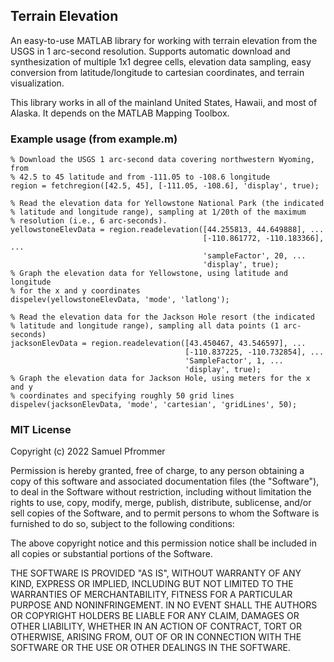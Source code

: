 ## Terrain Elevation
An easy-to-use MATLAB library for working with terrain elevation from the USGS in 1 arc-second resolution. Supports automatic download and synthesization of multiple 1x1 degree cells, elevation data sampling, easy conversion from latitude/longitude to cartesian coordinates, and terrain visualization.

This library works in all of the mainland United States, Hawaii, and most of Alaska. It depends on the MATLAB Mapping Toolbox.

### Example usage (from example.m)

```
% Download the USGS 1 arc-second data covering northwestern Wyoming, from
% 42.5 to 45 latitude and from -111.05 to -108.6 longitude
region = fetchregion([42.5, 45], [-111.05, -108.6], 'display', true);
                           
% Read the elevation data for Yellowstone National Park (the indicated
% latitude and longitude range), sampling at 1/20th of the maximum
% resolution (i.e., 6 arc-seconds).
yellowstoneElevData = region.readelevation([44.255813, 44.649888], ...
                                           [-110.861772, -110.183366], ...
                                           'sampleFactor', 20, ...                                
                                           'display', true);
% Graph the elevation data for Yellowstone, using latitude and longitude
% for the x and y coordinates
dispelev(yellowstoneElevData, 'mode', 'latlong');

% Read the elevation data for the Jackson Hole resort (the indicated
% latitude and longitude range), sampling all data points (1 arc-seconds)
jacksonElevData = region.readelevation([43.450467, 43.546597], ...
                                       [-110.837225, -110.732854], ...
                                       'SampleFactor', 1, ...
                                       'display', true);
% Graph the elevation data for Jackson Hole, using meters for the x and y
% coordinates and specifying roughly 50 grid lines
dispelev(jacksonElevData, 'mode', 'cartesian', 'gridLines', 50);
```

### MIT License
Copyright (c) 2022 Samuel Pfrommer

Permission is hereby granted, free of charge, to any person obtaining a copy
of this software and associated documentation files (the "Software"), to deal
in the Software without restriction, including without limitation the rights
to use, copy, modify, merge, publish, distribute, sublicense, and/or sell
copies of the Software, and to permit persons to whom the Software is
furnished to do so, subject to the following conditions:

The above copyright notice and this permission notice shall be included in all
copies or substantial portions of the Software.

THE SOFTWARE IS PROVIDED "AS IS", WITHOUT WARRANTY OF ANY KIND, EXPRESS OR
IMPLIED, INCLUDING BUT NOT LIMITED TO THE WARRANTIES OF MERCHANTABILITY,
FITNESS FOR A PARTICULAR PURPOSE AND NONINFRINGEMENT. IN NO EVENT SHALL THE
AUTHORS OR COPYRIGHT HOLDERS BE LIABLE FOR ANY CLAIM, DAMAGES OR OTHER
LIABILITY, WHETHER IN AN ACTION OF CONTRACT, TORT OR OTHERWISE, ARISING FROM,
OUT OF OR IN CONNECTION WITH THE SOFTWARE OR THE USE OR OTHER DEALINGS IN THE
SOFTWARE.
